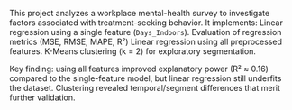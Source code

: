 This project analyzes a workplace mental-health survey to investigate factors associated with treatment-seeking behavior. It implements:
 Linear regression using a single feature (`Days_Indoors`).
 Evaluation of regression metrics (MSE, RMSE, MAPE, R²) 
 Linear regression using all preprocessed features.
 K-Means clustering (k = 2) for exploratory segmentation.

Key finding: using all features improved explanatory power (R² ≈ 0.16) compared to the single-feature model, but linear regression still underfits the dataset. Clustering revealed temporal/segment differences that merit further validation.
